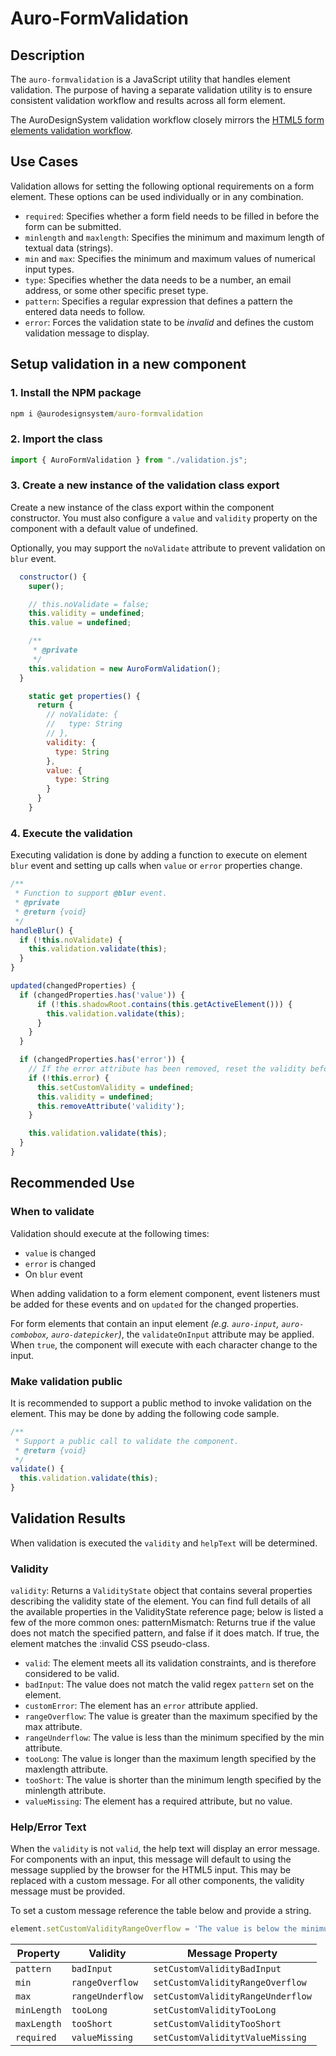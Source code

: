 # Auro-FormValidation

## Description

<!-- AURO-GENERATED-CONTENT:START (FILE:src=./../partials/description.md) -->
<!-- The below content is automatically added from ./../partials/description.md -->
The `auro-formvalidation` is a JavaScript utility that handles element validation. The purpose of having a separate validation utility is to ensure consistent validation workflow and results across all form element.

The AuroDesignSystem validation workflow closely mirrors the [HTML5 form elements validation workflow](https://developer.mozilla.org/en-US/docs/Learn/Forms/Form_validation).
<!-- AURO-GENERATED-CONTENT:END -->

## Use Cases

<!-- AURO-GENERATED-CONTENT:START (FILE:src=./../partials/useCases.md) -->
<!-- The below content is automatically added from ./../partials/useCases.md -->
Validation allows for setting the following optional requirements on a form element. These options can be used individually or in any combination.

- `required`: Specifies whether a form field needs to be filled in before the form can be submitted.
- `minlength` and `maxlength`: Specifies the minimum and maximum length of textual data (strings).
- `min` and `max`: Specifies the minimum and maximum values of numerical input types.
- `type`: Specifies whether the data needs to be a number, an email address, or some other specific preset type.
- `pattern`: Specifies a regular expression that defines a pattern the entered data needs to follow.
- `error`: Forces the validation state to be _invalid_ and defines the custom validation message to display.
<!-- AURO-GENERATED-CONTENT:END -->

## Setup validation in a new component

<!-- AURO-GENERATED-CONTENT:START (FILE:src=./../partials/usingValidation.md) -->
<!-- The below content is automatically added from ./../partials/usingValidation.md -->

### 1. Install the NPM package

```cmd
npm i @aurodesignsystem/auro-formvalidation
```

### 2. Import the class

```js
import { AuroFormValidation } from "./validation.js";
```

### 3. Create a new instance of the validation class export

Create a new instance of the class export within the component constructor. You must also configure a `value` and `validity` property on the component with a default value of undefined.

Optionally, you may support the `noValidate` attribute to prevent validation on `blur` event.

```js
  constructor() {
    super();

    // this.noValidate = false;
    this.validity = undefined;
    this.value = undefined;

    /**
     * @private
     */
    this.validation = new AuroFormValidation();
  }

    static get properties() {
      return {
        // noValidate: {
        //   type: String
        // },
        validity: {
          type: String
        },
        value: {
          type: String
        }
      }
    }
```

### 4. Execute the validation

Executing validation is done by adding a function to execute on element `blur` event and setting up calls when `value` or `error` properties change.

```js
/**
 * Function to support @blur event.
 * @private
 * @return {void}
 */
handleBlur() {
  if (!this.noValidate) {
    this.validation.validate(this);
  }
}

updated(changedProperties) {
  if (changedProperties.has('value')) {
      if (!this.shadowRoot.contains(this.getActiveElement())) {
        this.validation.validate(this);
      }
    }
  }

  if (changedProperties.has('error')) {
    // If the error attribute has been removed, reset the validity before validation
    if (!this.error) {
      this.setCustomValidity = undefined;
      this.validity = undefined;
      this.removeAttribute('validity');
    }

    this.validation.validate(this);
  }
}
```

## Recommended Use

### When to validate

<!-- AURO-GENERATED-CONTENT:START (FILE:src=executesWhen.md) -->
<!-- The below content is automatically added from executesWhen.md -->
Validation should execute at the following times:

- `value` is changed
- `error` is changed
- On `blur` event

When adding validation to a form element component, event listeners must be added for these events and on `updated` for the changed properties.
<!-- AURO-GENERATED-CONTENT:END -->
<!-- AURO-GENERATED-CONTENT:START (FILE:src=validateOnInput.md) -->
<!-- The below content is automatically added from validateOnInput.md -->
For form elements that contain an input element _(e.g. `auro-input`, `auro-combobox`, `auro-datepicker`)_, the `validateOnInput` attribute may be applied. When `true`, the component will execute with each character change to the input.
<!-- The below content is automatically added from executesWhen.md -->
<!-- AURO-GENERATED-CONTENT:END -->

### Make validation public

<!-- AURO-GENERATED-CONTENT:START (FILE:src=publicValidation.md) -->
<!-- The below content is automatically added from publicValidation.md -->
It is recommended to support a public method to invoke validation on the element. This may be done by adding the following code sample.

```js
/**
 * Support a public call to validate the component.
 * @return {void}
 */
validate() {
  this.validation.validate(this);
}
```
<!-- The below content is automatically added from executesWhen.md -->
<!-- AURO-GENERATED-CONTENT:END -->
<!-- AURO-GENERATED-CONTENT:END -->

## Validation Results

<!-- AURO-GENERATED-CONTENT:START (FILE:src=./../partials/validationResults.md) -->
<!-- The below content is automatically added from ./../partials/validationResults.md -->
When validation is executed the `validity` and `helpText` will be determined.

### Validity

`validity`: Returns a `ValidityState` object that contains several properties describing the validity state of the element. You can find full details of all the available properties in the ValidityState reference page; below is listed a few of the more common ones:
patternMismatch: Returns true if the value does not match the specified pattern, and false if it does match. If true, the element matches the :invalid CSS pseudo-class.

- `valid`: The element meets all its validation constraints, and is therefore considered to be valid.
- `badInput`: The value does not match the valid regex `pattern` set on the element.
- `customError`: The element has an `error` attribute applied.
- `rangeOverflow`: The value is greater than the maximum specified by the max attribute.
- `rangeUnderflow`: The value is less than the minimum specified by the min attribute.
- `tooLong`: The value is longer than the maximum length specified by the maxlength attribute.
- `tooShort`: The value is shorter than the minimum length specified by the minlength attribute.
- `valueMissing`: The element has a required attribute, but no value.

### Help/Error Text

When the `validity` is not `valid`, the help text will display an error message. For components with an input, this message will default to using the message supplied by the browser for the HTML5 input. This may be replaced with a custom message. For all other components, the validity message must be provided.

To set a custom message reference the table below and provide a string.

```js
element.setCustomValidityRangeOverflow = 'The value is below the minimum number.';
```

| Property | Validity | Message Property |
| -------- | -------------- | ---------------- |
| `pattern` | `badInput` | `setCustomValidityBadInput` |
| `min` | `rangeOverflow` | `setCustomValidityRangeOverflow` |
| `max` | `rangeUnderflow` | `setCustomValidityRangeUnderflow` |
| `minLength` | `tooLong` | `setCustomValidityTooLong` |
| `maxLength` | `tooShort` | `setCustomValidityTooShort` |
| `required` | `valueMissing` | `setCustomValiditytValueMissing` |
<!-- AURO-GENERATED-CONTENT:END -->
